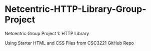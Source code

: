 # Netcentric-HTTP-Library-Group-Project
Netcentric Group Project 1: HTTP Library

Using Starter HTML and CSS Files from CSC3221 GitHub Repo